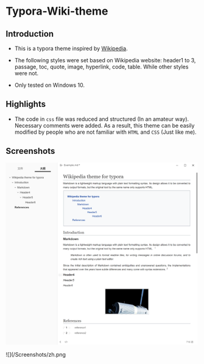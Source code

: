 # Typora-Wiki-theme

## Introduction

- This is a typora theme inspired by [Wikipedia](https://www.wikipedia.org/). 
- The following styles were set based on Wikipedia website: header1 to 3, passage, toc, quote, image, hyperlink, code, table. While other styles were not.

- Only tested on Windows 10.

## Highlights

- The code in `css` file was reduced and structured (In an amateur way). Necessary comments were added. As a result, this theme can be easily modified by people who are not familiar with `HTML` and `CSS` (Just like me).

## Screenshots


![](/Screenshots/en.png)

![](/Screenshots/zh.png
      